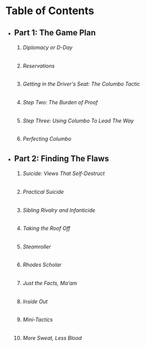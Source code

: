 # Table of Contents

- ## Part 1: The Game Plan
  
  1. ###### Diplomacy or D-Day
  
  2. ###### Reservations
  
  3. ###### Getting in the Driver's Seat: The Columbo Tactic
  
  4. ###### Step Two: The Burden of Proof
  
  5. ###### Step Three: Using Columbo To Lead The Way
  
  6. ###### Perfecting Columbo

- ## Part 2: Finding The Flaws
  
  1. ###### Suicide: Views That Self-Destruct
  
  2. ###### Practical Suicide
  
  3. ###### Sibling Rivalry and Infanticide
  
  4. ###### Taking the Roof Off
  
  5. ###### Steamroller
  
  6. ###### Rhodes Scholar
  
  7. ###### Just the Facts, Ma'am
  
  8. ###### Inside Out
  
  9. ###### Mini-Tactics
  
  10. ###### More Sweat, Less Blood
